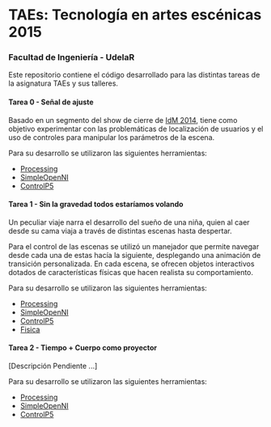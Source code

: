 # TAEs: Tecnología en artes escénicas 2015 #

### Facultad de Ingeniería - UdelaR ###

Este repositorio contiene el código desarrollado para las distintas tareas de la asignatura TAEs y sus talleres.

#### Tarea 0 - Señal de ajuste ####
Basado en un segmento del show de cierre de [IdM 2014](https://www.youtube.com/watch?v=CtPePBULybk), tiene como objetivo experimentar con las problemáticas de localización de usuarios y el uso de controles para manipular los parámetros de la escena. 

Para su desarrollo se utilizaron las siguientes herramientas:
* [Processing](https://processing.org/)
* [SimpleOpenNI](https://code.google.com/p/simple-openni/)
* [ControlP5](http://www.sojamo.de/libraries/controlP5/)

#### Tarea 1 - Sin la gravedad todos estaríamos volando ####
Un peculiar viaje narra el desarrollo del sueño de una niña, quien al caer desde su cama viaja a través de distintas escenas hasta despertar.

Para el control de las escenas se utilizó un manejador que permite navegar desde cada una de estas hacía la siguiente, desplegando una animación de transición personalizada. En cada escena, se ofrecen objetos interactivos dotados de características físicas que hacen realista su comportamiento.  

Para su desarrollo se utilizaron las siguientes herramientas:
* [Processing](https://processing.org/)
* [SimpleOpenNI](https://code.google.com/p/simple-openni/)
* [ControlP5](http://www.sojamo.de/libraries/controlP5/)
* [Fisica](http://www.ricardmarxer.com/fisica/)

#### Tarea 2 - Tiempo + Cuerpo como proyector ####
[Descripción Pendiente ...]

Para su desarrollo se utilizaron las siguientes herramientas:
* [Processing](https://processing.org/)
* [SimpleOpenNI](https://code.google.com/p/simple-openni/)
* [ControlP5](http://www.sojamo.de/libraries/controlP5/)
